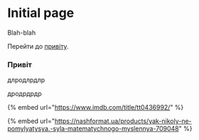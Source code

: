 # Initial page

Blah-blah

Перейти до [привіту](https://alexandervpetrov.gitbook.io/testpub/#ch1).

### Привіт <a id="ch"></a>

длродлрдлр

дродрдрдр

{% embed url="https://www.imdb.com/title/tt0436992/" %}

{% embed url="https://nashformat.ua/products/yak-nikoly-ne-pomylyatysya.-syla-matematychnogo-myslennya-709048" %}

